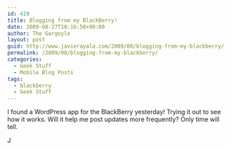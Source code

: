 ```yaml
---
id: 419
title: Blogging from my BlackBerry!
date: 2009-08-27T10:16:58+00:00
author: The Gargoyle
layout: post
guid: http://www.javierayala.com/2009/08/blogging-from-my-blackberry/
permalink: /2009/08/blogging-from-my-blackberry/
categories:
  - Geek Stuff
  - Mobile Blog Posts
tags:
  - blackberry
  - Geek Stuff
---
```


I found a WordPress app for the BlackBerry yesterday! Trying it out to see how it works. Will it help me post updates more frequently? Only time will tell.

J
